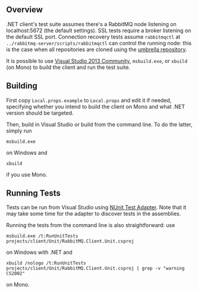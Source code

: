 ## Overview

.NET client's test suite assumes there's a RabbitMQ node listening on localhost:5672
(the default settings). SSL tests require a broker listening on the default
SSL port. Connection recovery tests assume `rabbitmqctl` at `../rabbitmq-server/scripts/rabbitmqctl`
can control the running node: this is the case when all repositories are cloned using
the [umbrella repository](https://github.com/rabbitmq/rabbitmq-public-umbrella).

It is possible to use [Visual Studio 2013 Community](http://www.visualstudio.com/en-us/news/vs2013-community-vs.aspx),
`msbuild.exe`, or `xbuild` (on Mono) to build the client and run the test suite.


## Building

First copy `Local.props.example` to `Local.props` and edit it if needed, specifying whether
you intend to build the client on Mono and what .NET version should be targeted.

Then, build in Visual Studio or build from the command line. To do the latter,
simply run

    msbuild.exe

on Windows and

    xbuild

if you use Mono.


## Running Tests

Tests can be run from Visual Studio using [NUnit Test Adapter](https://visualstudiogallery.msdn.microsoft.com/6ab922d0-21c0-4f06-ab5f-4ecd1fe7175d).
Note that it may take some time for the adapter to discover tests in the assemblies.

Running the tests from the command line is also straightforward: use

    msbuild.exe /t:RunUnitTests projects/client/Unit/RabbitMQ.Client.Unit.csproj

on Windows with .NET and

    xbuild /nologo /t:RunUnitTests projects/client/Unit/RabbitMQ.Client.Unit.csproj | grep -v "warning CS2002"

on Mono.
